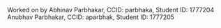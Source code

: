 Worked on by Abhinav Parbhakar, CCID: parbhaka, Student ID: 1777204
Anubhav Parbhakar, CCID: aparbhak, Student ID: 1777205
